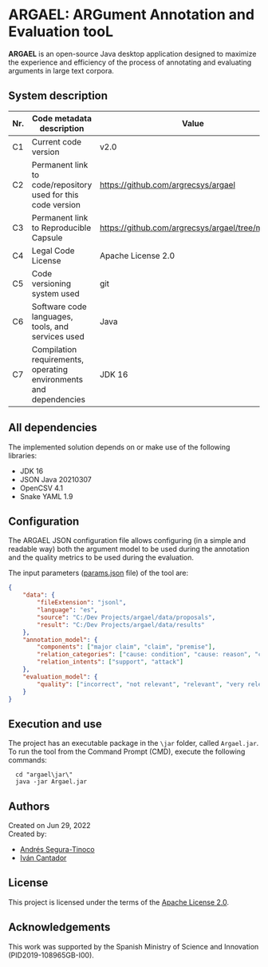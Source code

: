 # ARGAEL: ARGument Annotation and Evaluation tooL

**ARGAEL** is an open-source Java desktop application designed to maximize the experience and efficiency of the process of annotating and evaluating arguments in large text corpora.

## System description

| Nr. | Code metadata description | Value |
| --- | --- | --- |
| C1  | Current code version | v2.0 |
| C2  | Permanent link to code/repository used for this code version | https://github.com/argrecsys/argael |
| C3  | Permanent link to Reproducible Capsule | https://github.com/argrecsys/argael/tree/main/jar |
| C4  | Legal Code License | Apache License 2.0 |
| C5  | Code versioning system used | git |
| C6  | Software code languages, tools, and services used | Java |
| C7  | Compilation requirements, operating environments and dependencies | JDK 16 |

## All dependencies
The implemented solution depends on or make use of the following libraries:
- JDK 16
- JSON Java 20210307
- OpenCSV 4.1
- Snake YAML 1.9

## Configuration
The ARGAEL JSON configuration file allows configuring (in a simple and readable way) both the argument model to be used during the annotation and the quality metrics to be used during the evaluation.

The input parameters (<a href="https://github.com/argrecsys/argael/blob/main/code/Argael/Resources/config/params.json">params.json</a> file) of the tool are:
```json
{
    "data": {
        "fileExtension": "jsonl",
        "language": "es",
        "source": "C:/Dev Projects/argael/data/proposals",
        "result": "C:/Dev Projects/argael/data/results"
    },
    "annotation_model": {
        "components": ["major claim", "claim", "premise"],
        "relation_categories": ["cause: condition", "cause: reason", "clarification: conclusion", "clarification: exemplification", "clarification: restatement", "clarification: summary", "consequence: explanation", "consequence: goal", "consequence: result", "contrast: alternative", "contrast: comparison", "contrast: concession", "contrast: opposition", "elaboration: addition", "elaboration: precision", "elaboration: similarity"],
        "relation_intents": ["support", "attack"]
    },
    "evaluation_model": {
        "quality": ["incorrect", "not relevant", "relevant", "very relevant"]
    }
}
```

## Execution and use
The project has an executable package in the `\jar` folder, called `Argael.jar`. To run the tool from the Command Prompt (CMD), execute the following commands:

``` console
  cd "argael\jar\"
  java -jar Argael.jar
```

## Authors
Created on Jun 29, 2022  
Created by:
- <a href="https://github.com/ansegura7" target="_blank">Andrés Segura-Tinoco</a>
- <a href="http://arantxa.ii.uam.es/~cantador/" target="_blank">Iv&aacute;n Cantador</a>

## License
This project is licensed under the terms of the <a href="https://github.com/argrecsys/argael/blob/main/LICENSE">Apache License 2.0</a>.

## Acknowledgements
This work was supported by the Spanish Ministry of Science and Innovation (PID2019-108965GB-I00).
